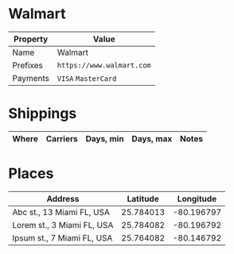 # Walmart

| Property   | Value
|------------|--------
| Name       | Walmart
| Prefixes   | `https://www.walmart.com`
| Payments   | `VISA` `MasterCard`


# Shippings

| Where           | Carriers             | Days, min | Days, max | Notes 
|-----------------|----------------------|-----------|-----------|---------



# Places

| Address                          | Latitude      | Longitude      |  
|----------------------------------|---------------|----------------|
| Abc st., 13 Miami FL, USA        | 25.784013     | -80.196797     |
| Lorem st., 3 Miami FL, USA       | 25.784082     | -80.196792     |
| Ipsum st., 7 Miami FL, USA       | 25.764082     | -80.146792     |